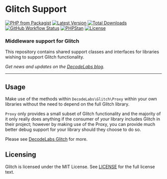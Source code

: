 # Glitch Support

[![PHP from Packagist](https://img.shields.io/packagist/php-v/decodelabs/glitch-support?style=flat)](https://packagist.org/packages/decodelabs/glitch-support)
[![Latest Version](https://img.shields.io/packagist/v/decodelabs/glitch-support.svg?style=flat)](https://packagist.org/packages/decodelabs/glitch-support)
[![Total Downloads](https://img.shields.io/packagist/dt/decodelabs/glitch-support.svg?style=flat)](https://packagist.org/packages/decodelabs/glitch-support)
[![GitHub Workflow Status](https://img.shields.io/github/workflow/status/decodelabs/glitch-support/Integrate)](https://github.com/decodelabs/glitch-support/actions/workflows/integrate.yml)
[![PHPStan](https://img.shields.io/badge/PHPStan-enabled-44CC11.svg?longCache=true&style=flat)](https://github.com/phpstan/phpstan)
[![License](https://img.shields.io/packagist/l/decodelabs/glitch-support?style=flat)](https://packagist.org/packages/decodelabs/glitch-support)


### Middleware support for Glitch

This repository contains shared support classes and interfaces for libraries wishing to support Glitch functionality.

_Get news and updates on the [DecodeLabs blog](https://blog.decodelabs.com)._

---

## Usage

Make use of the methods within `DecodeLabs\Glitch\Proxy` within your own libraries without the need to depend on the full Glitch library.

`Proxy` only provides a small subset of Glitch functionality and the majority of it only really does anything if the consumer of _your_ library includes Glitch in their project; however by making use of the Proxy, you can provide much better debug support for your library should they choose to do so.

Please see [DecodeLabs Glitch](https://github.com/decodelabs/glitch) for more.

## Licensing
Glitch is licensed under the MIT License. See [LICENSE](./LICENSE) for the full license text.
